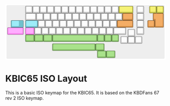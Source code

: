 ![KBIC65 layout options](https://github.com/b-karl/KBIC65/blob/main/img/layout-options.svg)

# KBIC65 ISO Layout

This is a basic ISO keymap for the KBIC65. It is based on the KBDFans 67 rev 2 ISO keymap.
